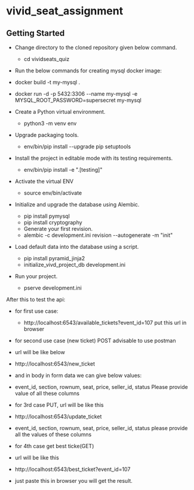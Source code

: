 vivid_seat_assignment
=====================

Getting Started
---------------

- Change directory to the cloned repository given below command.
    - cd vividseats_quiz

- Run the below commands for creating mysql docker image:
- docker build -t my-mysql .
- docker run -d -p 5432:3306 --name my-mysql -e MYSQL_ROOT_PASSWORD=supersecret my-mysql

- Create a Python virtual environment.
    - python3 -m venv env

- Upgrade packaging tools.
    - env/bin/pip install --upgrade pip setuptools

- Install the project in editable mode with its testing requirements.
    - env/bin/pip install -e ".[testing]"

- Activate the virtual ENV
    - source env/bin/activate

- Initialize and upgrade the database using Alembic.
    - pip install pymysql
    - pip install cryptography
    - Generate your first revision.
    - alembic -c development.ini revision --autogenerate -m "init"


- Load default data into the database using a script.
    - pip install pyramid_jinja2
    - initialize_vivd_project_db development.ini

- Run your project.
  - pserve development.ini



After this to test the api:
- for first use case:
    - http://localhost:6543/available_tickets?event_id=107 put this url in browser

- for second use case (new ticket) POST advisable to use postman
- url will be like below
- http://localhost:6543/new_ticket
- and in body in form data we can give below values:
- event_id, section, rownum, seat, price, seller_id, status Please provide value of all these columns

- for 3rd case PUT, url will be like this 
- http://localhost:6543/update_ticket
- event_id, section, rownum, seat, price, seller_id, status please provide all the values of these columns

- for 4th case get best ticke(GET)
- url will be like this 
- http://localhost:6543/best_ticket?event_id=107
- just paste this in browser you will get the result.
